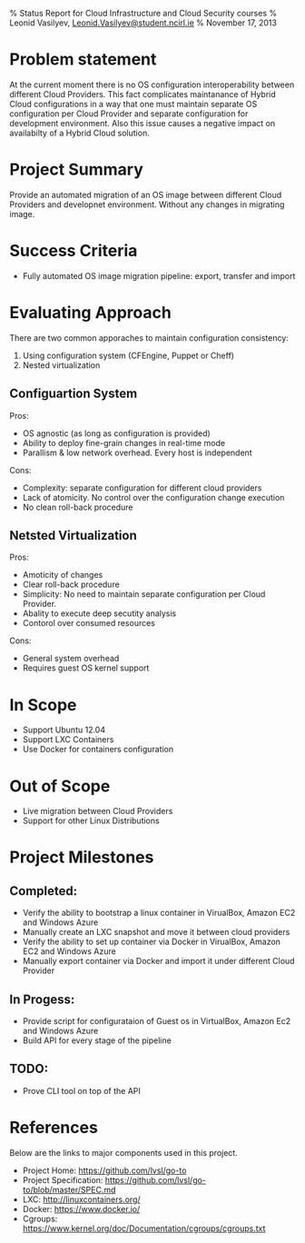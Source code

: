 % Status Report for Cloud Infrastructure and Cloud Security courses
% Leonid Vasilyev, <Leonid.Vasilyev@student.ncirl.ie>
% November 17, 2013

# Problem statement
At the current moment there is no OS configuration interoperability between different Cloud Providers.
This fact complicates maintanance of Hybrid Cloud configurations
in a way that one must maintain separate OS configuration
per Cloud Provider and separate configuration for development environment.
Also this issue causes a negative impact on availabilty of a Hybrid Cloud solution.

# Project Summary
Provide an automated migration of an OS image between different Cloud Providers and developnet environment.
Without any changes in migrating image.

# Success Criteria
* Fully automated OS image migration pipeline: export, transfer and import

# Evaluating Approach
There are two common apporaches to maintain configuration consistency:
1. Using configuration system (CFEngine, Puppet or Cheff)
2. Nested virtualization

## Configuartion System
Pros:
* OS agnostic (as long as configuration is provided)
* Ability to deploy fine-grain changes in real-time mode
* Parallism & low network overhead. Every host is independent

Cons:
* Complexity: separate configuration for different cloud providers
* Lack of atomicity. No control over the configuration change execution
* No clean roll-back procedure

## Netsted Virtualization
Pros:
* Amoticity of changes
* Clear roll-back procedure
* Simplicity: No need to maintain separate configuration per Cloud Provider.
* Abality to execute deep secutity analysis
* Contorol over consumed resources

Cons:
 * General system overhead
 * Requires guest OS kernel support

# In Scope
* Support Ubuntu 12.04
* Support LXC Containers
* Use Docker for containers configuration

# Out of Scope
* Live migration between Cloud Providers
* Support for other Linux Distributions

# Project Milestones
## Completed:
* Verify the ability to bootstrap a linux container in VirualBox, Amazon EC2 and Windows Azure
* Manually create an LXC snapshot and move it between cloud providers
* Verify the ability to set up container via Docker in VirualBox, Amazon EC2 and Windows Azure
* Manually export container via Docker and import it under different Cloud Provider


## In Progess:
* Provide script for configurataion of Guest os in VirtualBox, Amazon Ec2 and Windows Azure
* Build API for every stage of the pipeline

## TODO:
* Prove CLI tool on top of the API


# References
Below are the links to major components used in this project.
* Project Home: https://github.com/lvsl/go-to
* Project Specification: https://github.com/lvsl/go-to/blob/master/SPEC.md
* LXC: http://linuxcontainers.org/
* Docker: https://www.docker.io/
* Cgroups: https://www.kernel.org/doc/Documentation/cgroups/cgroups.txt

